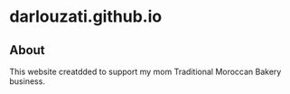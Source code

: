 # darlouzati.github.io

## About 
This website creatdded to support my mom Traditional Moroccan Bakery business. 

